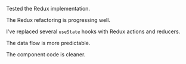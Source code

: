 Tested the Redux implementation.

The Redux refactoring is progressing well.

I've replaced several `useState` hooks with Redux actions and reducers.

The data flow is more predictable.

The component code is cleaner.